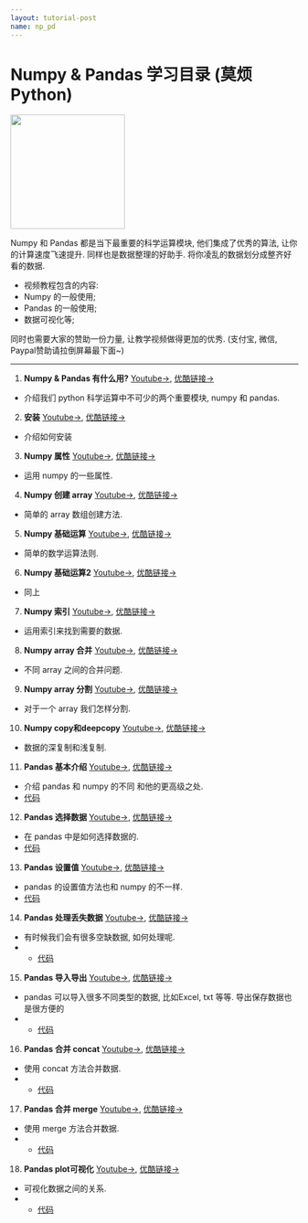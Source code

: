 ```yaml
---
layout: tutorial-post
name: np_pd
---
```



# Numpy & Pandas 学习目录 (莫烦Python)
<img src='{{site.baseurl}}/static/img/course-cover/np-pd.jpg' height='200'>


Numpy 和 Pandas 都是当下最重要的科学运算模块, 他们集成了优秀的算法, 让你的计算速度飞速提升. 同样也是数据整理的好助手. 将你凌乱的数据划分成整齐好看的数据.

* 视频教程包含的内容:
 * Numpy 的一般使用;
 * Pandas 的一般使用;
 * 数据可视化等;
 

同时也需要大家的赞助一份力量, 让教学视频做得更加的优秀. (支付宝, 微信, Paypal赞助请拉倒屏幕最下面~)

---

1. **Numpy & Pandas 有什么用?** [Youtube->](https://www.youtube.com/watch?v=To3YL92HZyc&list=PLXO45tsB95cKKyC45gatc8wEc3Ue7BlI4&index=1), [优酷链接->](http://v.youku.com/v_show/id_XMTU4NjM3MTc4MA==.html?f=27329155&o=1)
  * 介绍我们 python 科学运算中不可少的两个重要模块, numpy 和 pandas.


2. **安装** [Youtube->](https://www.youtube.com/watch?v=JauGYB-Bzuw&list=PLXO45tsB95cKKyC45gatc8wEc3Ue7BlI4&index=2), [优酷链接->](http://v.youku.com/v_show/id_XMTU4NjM5NzgyNA==.html?f=27329155&o=1)
  * 介绍如何安装


3. **Numpy 属性** [Youtube->](https://www.youtube.com/watch?v=mf7ktBLwaJs&list=PLXO45tsB95cKKyC45gatc8wEc3Ue7BlI4&index=3), [优酷链接->](http://v.youku.com/v_show/id_XMTU4NjU0MzE4NA==.html?f=27329155&o=1)
  * 运用 numpy 的一些属性.


4. **Numpy 创建 array** [Youtube->](https://www.youtube.com/watch?v=2TkMujKoDPI&list=PLXO45tsB95cKKyC45gatc8wEc3Ue7BlI4&index=4), [优酷链接->](http://v.youku.com/v_show/id_XMTU4NzUzNDE0MA==.html?f=27329155&o=1)
  * 简单的 array 数组创建方法.


5. **Numpy 基础运算** [Youtube->](https://www.youtube.com/watch?v=4QgQaNtuZLA&list=PLXO45tsB95cKKyC45gatc8wEc3Ue7BlI4&index=5), [优酷链接->](http://v.youku.com/v_show/id_XMTU4ODI0OTQ1Ng==.html?f=27329155&o=1)
  * 简单的数学运算法则.


6. **Numpy 基础运算2** [Youtube->](https://www.youtube.com/watch?v=T9es_lniLl0&list=PLXO45tsB95cKKyC45gatc8wEc3Ue7BlI4&index=6), [优酷链接->](http://v.youku.com/v_show/id_XMTU4ODY1NDQwNA==.html?f=27329155&o=1)
  * 同上


7. **Numpy 索引** [Youtube->](https://www.youtube.com/watch?v=82Tva71Lm1E&list=PLXO45tsB95cKKyC45gatc8wEc3Ue7BlI4&index=7), [优酷链接->](http://v.youku.com/v_show/id_XMTU4ODY3NTE2OA==.html?f=27329155&o=1)
  * 运用索引来找到需要的数据.


8. **Numpy array 合并** [Youtube->](https://www.youtube.com/watch?v=ttSUtDTjDyI&list=PLXO45tsB95cKKyC45gatc8wEc3Ue7BlI4&index=8), [优酷链接->](http://v.youku.com/v_show/id_XMTU4ODcwNjI1Ng==.html?f=27329155&o=1)
  * 不同 array 之间的合并问题.


9. **Numpy array 分割** [Youtube->](https://www.youtube.com/watch?v=o1j-biEc1Pc&list=PLXO45tsB95cKKyC45gatc8wEc3Ue7BlI4&index=9), [优酷链接->](http://v.youku.com/v_show/id_XMTU4ODcyODMwMA==.html?f=27329155&o=1)
  * 对于一个 array 我们怎样分割.


10. **Numpy copy和deepcopy** [Youtube->](https://www.youtube.com/watch?v=lXmiDyktnCA&list=PLXO45tsB95cKKyC45gatc8wEc3Ue7BlI4&index=10), [优酷链接->](http://v.youku.com/v_show/id_XMTU4ODc2ODUwOA==.html?f=27329155&o=1)
  * 数据的深复制和浅复制.


11. **Pandas 基本介绍** [Youtube->](https://www.youtube.com/watch?v=R6oAP8A2lNQ&list=PLXO45tsB95cKKyC45gatc8wEc3Ue7BlI4&index=11), [优酷链接->](http://v.youku.com/v_show/id_XMTYyOTg1MzE2OA==.html?f=27329155&o=1)
  * 介绍 pandas 和 numpy 的不同 和他的更高级之处. 
  * [代码](https://github.com/MorvanZhou/tutorials/blob/master/numpy%26pandas/11_pandas_intro.py)


12. **Pandas 选择数据** [Youtube->](https://www.youtube.com/watch?v=BRps4z_EJO0&list=PLXO45tsB95cKKyC45gatc8wEc3Ue7BlI4&index=12), [优酷链接->](http://v.youku.com/v_show/id_XMTYzMDE5ODc2OA==.html?f=27329155&o=1)
  * 在 pandas 中是如何选择数据的. 
  * [代码](https://github.com/MorvanZhou/tutorials/blob/master/numpy%26pandas/12_selection.py)


13. **Pandas 设置值** [Youtube->](https://www.youtube.com/watch?v=HuGMmE97LnY&list=PLXO45tsB95cKKyC45gatc8wEc3Ue7BlI4&index=13), [优酷链接->](http://v.youku.com/v_show/id_XMTYzMDIzODI4OA==.html?f=27329155&o=1)
  *  pandas 的设置值方法也和 numpy 的不一样. 
  * [代码](https://github.com/MorvanZhou/tutorials/blob/master/numpy%26pandas/13_set_value.py)


14. **Pandas 处理丢失数据** [Youtube->](https://www.youtube.com/watch?v=H9jqCR4z7Pw&list=PLXO45tsB95cKKyC45gatc8wEc3Ue7BlI4&index=14), [优酷链接->](http://v.youku.com/v_show/id_XMTYzMTUxNzgwOA==.html?f=27329155&o=1)
  * 有时候我们会有很多空缺数据, 如何处理呢. 
  * * [代码](https://github.com/MorvanZhou/tutorials/blob/master/numpy%26pandas/14_nan.py)


15. **Pandas 导入导出** [Youtube->](https://www.youtube.com/watch?v=Vb2aR_t957E&list=PLXO45tsB95cKKyC45gatc8wEc3Ue7BlI4&index=15), [优酷链接->](http://v.youku.com/v_show/id_XMTYzODIxMTg3Mg==.html?f=27329155&o=1)
  * pandas 可以导入很多不同类型的数据, 比如Excel, txt 等等. 导出保存数据也是很方便的 
  * * [代码](https://github.com/MorvanZhou/tutorials/tree/master/numpy%26pandas/15_read_to)


16. **Pandas 合并 concat** [Youtube->](https://www.youtube.com/watch?v=DcyFh2m3g6c&list=PLXO45tsB95cKKyC45gatc8wEc3Ue7BlI4&index=16), [优酷链接->](http://v.youku.com/v_show/id_XMTYzODQ4MzY0OA==.html?f=27329155&o=1)
  * 使用 concat 方法合并数据. 
  * * [代码](https://github.com/MorvanZhou/tutorials/blob/master/numpy%26pandas/16_concat.py)


17. **Pandas 合并 merge** [Youtube->](https://www.youtube.com/watch?v=Y2xmMG_jXnc&list=PLXO45tsB95cKKyC45gatc8wEc3Ue7BlI4&index=17), [优酷链接->](http://v.youku.com/v_show/id_XMTY0NDUzMDYzMg==.html?f=27329155&o=1)
  * 使用 merge 方法合并数据. 
  * * [代码](https://github.com/MorvanZhou/tutorials/blob/master/numpy%26pandas/17_merge.py)


18. **Pandas plot可视化** [Youtube->](https://www.youtube.com/watch?v=SCMLObsel5I&list=PLXO45tsB95cKKyC45gatc8wEc3Ue7BlI4&index=18), [优酷链接->](http://v.youku.com/v_show/id_XMTY0NDcxODQ4NA==.html?f=27329155&o=1)
  * 可视化数据之间的关系. 
  * * [代码](https://github.com/MorvanZhou/tutorials/blob/master/numpy%26pandas/18_plot.py)


